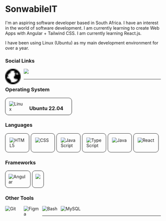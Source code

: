 # SonwabileIT

I'm an aspiring software developer based in South Africa. I have an interest in the world of software development. I am currently learning to create Web Apps with Angular + Tailwind CSS. I am currently learning React.js.

I have been using Linux (Ubuntu) as my main development environment for over a year.

### Social Links

[<img align="left" width="50px" style="padding-right:10px;" src="https://raw.githubusercontent.com/iconic/open-iconic/master/svg/globe.svg" />](https://sonwabileit.github.io/react-portfolio-website/)

[<img width="50px" src="https://cdn.jsdelivr.net/gh/devicons/devicon@latest/icons/linkedin/linkedin-original.svg" />](https://www.linkedin.com/in/sonwabile-gxoyiya-b005b123a/)
          

---

### Operating System

<div style="border: 1px solid; display: inline-block; padding: 5px 10px; border-radius: 10px">
<div style="display: flex; padding: 5px 2px">
    <img alt="Linux" width="50px" src="https://cdn.jsdelivr.net/gh/devicons/devicon@latest/icons/linux/linux-original.svg" />  
    <h3 style="padding: 0px 5px; margin: 13px 10px 0px 10px">Ubuntu 22.04</h3>
    </div>
</div>

### Languages

<div style="display: flex; column-gap: 5px">

<div style="border: 1px solid; display: inline-block; padding: 5px; border-radius: 10px">
    <img align="left" alt="HTML5" width="50px" style="padding: 8px;" src="https://cdn.jsdelivr.net/gh/devicons/devicon@latest/icons/html5/html5-original.svg" />
</div>

<div style="border: 1px solid; display: inline-block; padding: 5px; border-radius: 10px">
    <img align="left" alt="CSS" width="50px" style="padding: 8px;" src="https://cdn.jsdelivr.net/gh/devicons/devicon@latest/icons/css3/css3-original.svg" />
</div>

<div style="border: 1px solid; display: inline-block; padding: 5px; border-radius: 10px">
    <img align="left" alt="JavaScript" width="50px" style="padding:8px;" src="https://cdn.jsdelivr.net/gh/devicons/devicon@latest/icons/javascript/javascript-original.svg" />
</div>

<div style="border: 1px solid; display: inline-block; padding: 5px; border-radius: 10px">
    <img align="left" alt="TypeScript" width="50px" style="padding:8px;" src="https://cdn.jsdelivr.net/gh/devicons/devicon@latest/icons/typescript/typescript-original.svg" />
</div>
          
<div style="border: 1px solid; display: inline-block; padding: 5px; border-radius: 10px">
    <img align="left" alt="Java" width="50px" style="padding: 8px;" src="https://cdn.jsdelivr.net/gh/devicons/devicon@latest/icons/java/java-original-wordmark.svg" />
</div>

<div style="border: 1px solid; display: inline-block; padding: 5px; border-radius: 10px">
    <img alt="React" width="50px" style="padding:8px;" src="https://cdn.jsdelivr.net/gh/devicons/devicon@latest/icons/react/react-original.svg" />
</div>

</div>

### Frameworks

<div style="display: flex; column-gap: 5px">
<div style="border: 1px solid; display: inline-block; padding: 5px; border-radius: 10px">
    <img align="left" alt="Angular" width="60px" style="padding:5px;" src="https://cdn.jsdelivr.net/gh/devicons/devicon@latest/icons/angular/angular-original.svg" />
</div>

<div style="border: 1px solid; display: inline-block; padding: 5px; border-radius: 10px">
    <img width="60px" style="padding:5px;" src="https://cdn.jsdelivr.net/gh/devicons/devicon@latest/icons/tailwindcss/tailwindcss-original.svg" />
</div>
</div>   

### Other Tools

<img align="left" alt="Git" width="50px" style="padding-right:10px;" src="https://cdn.jsdelivr.net/gh/devicons/devicon@latest/icons/git/git-original.svg" />


<img align="left" alt="Figma" width="50px" style="padding-right:10px;" src="https://cdn.jsdelivr.net/gh/devicons/devicon@latest/icons/figma/figma-original.svg" />


<img align="left" alt="Bash" width="50px" style="padding-right:10px;" src="https://cdn.jsdelivr.net/gh/devicons/devicon@latest/icons/bash/bash-original.svg" />
          

<img alt="MySQL" width="50px" style="padding-right:10px;" src="https://cdn.jsdelivr.net/gh/devicons/devicon@latest/icons/mysql/mysql-original-wordmark.svg" />
          
          
---
